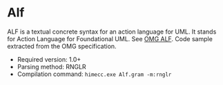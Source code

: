 # Alf #

ALF is a textual concrete syntax for an action language for UML.
It stands for Action Language for Foundational UML.
See [OMG ALF](http://www.omg.org/spec/ALF/).
Code sample extracted from the OMG specification.

* Required version: 1.0+
* Parsing method: RNGLR
* Compilation command: `himecc.exe Alf.gram -m:rnglr`
